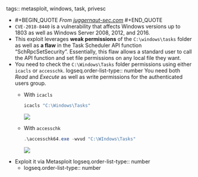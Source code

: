 tags:: metasploit, windows, task, privesc

- #+BEGIN_QUOTE
  *From [juggernaut-sec.com](https://juggernaut-sec.com/scheduled-tasks/#CVE-2018-8440_%E2%80%93_A_Scheduled_Task_Kernel_Exploit)*
  #+END_QUOTE
- `CVE-2018-8440` is a vulnerability that affects Windows versions up to 1803 as well as Windows Server 2008, 2012, and 2016.
- This exploit leverages **weak permissions** of the `C:\windows\tasks` folder as well as **a flaw** in the Task Scheduler API function “SchRpcSetSecurity”. Essentially, this flaw allows a standard user to call the API function and set file permissions on any local file they want.
- You need to check the `C:\Windows\Tasks` folder permissions using either `icacls` or `accesschk`.
  logseq.order-list-type:: number
  You need both *Read* and *Execute* as well as write permissions for the authenticated users group.
	- With `icacls`
	  
	  ```powershell
	  icacls "C:\Windows\Tasks"
	  ```
	  ![](https://juggernaut-sec.com/wp-content/uploads/2022/06/image-296.png)
	- With `accesschk`
	  
	  ```powershell
	  .\accesschk64.exe -wvud "C:\WIndows\Tasks"
	  ```
	  ![](https://juggernaut-sec.com/wp-content/uploads/2022/06/image-297.png)
- Exploit it via Metasploit
  logseq.order-list-type:: number
	- logseq.order-list-type:: number